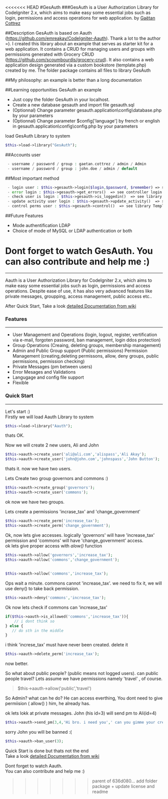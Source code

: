 <<<<<<< HEAD
#GesAuth
###GesAuth is a User Authorization Library for CodeIgniter 2.x, which aims to make easy some essential jobs such as login, permissions and access operations for web application.
by [Gaëtan Cottrez](http://laviedunwebdeveloper.com/)

##Description
GesAuth is based on Aauth (https://github.com/emreakay/CodeIgniter-Aauth). Thank a lot to the author =).
I created this library about an example that serves as starter kit for a web application.
It contains a CRUD for managing users and groups with permissions generated with Grocery CRUD (https://github.com/scoumbourdis/grocery-crud).
It also contains a web application design generated via a custom bookstore (template.php) created by me.
The folder package contains all files to library GesAuth

##My philosophy: an example is better than a long documentation

##Learning opportunities GesAuth an example

 - Just copy the folder GesAuth in your localhost.
 - Create a new database gesauth and import file gesauth.sql
 - (Optionnal) Change parameter gesauth.application\config\database.php by your parameters
 - (Optionnal) Change parameter $config['language'] by french or english in gesauth.application\config\config.php by your parameters

 load GesAuth Library to system
```php
$this->load->library("GesAuth");
```
##Accounts user
```php
 - username / password / group : gaetan.cottrez / admin / Admin
 - username / password / group : john.doe / admin / default
```

##Most important method
```php 
 - login user : $this->gesauth->login($login,$password, $remember) => see controller login.php
 - error login : $this->gesauth->get_errors()  => see controller login.php
 - check user is login : $this->gesauth->is_loggedin()  => see library Template.php
 - update activity user login : $this->gesauth->update_activity()  => see library Template.php
 - control perms user : $this->gesauth->control()  => see library Template.php
```

##Future Features
 - Mode authentification LDAP
 - Choice of mode of MySQL or LDAP authentication or both

Dont forget to watch GesAuth.
You can also contribute and help me :)
=======
***
Aauth is a User Authorization Library for CodeIgniter 2.x, which aims to make easy some essential jobs such as login, permissions and access operations. Despite ease of use, it has also very advanced features like private messages, groupping, access management, public access etc..

After Quick Start, Take a look [detailed Documentation from wiki](https://github.com/emreakay/CodeIgniter-Aauth/wiki/_pages)  

### Features 
***
* User Management and Operations (login, logout, register, vertification via e-mail, forgoten password, ban management, login ddos protection)
* Group Operations (Creaing, deleting groups, membership management)
* Admin and Public Group support (Public permissions)
Permission Management (creating,deleting permissons, allow, deny groups, public permissions, permission checking)
* Private Messages (pm between users)
* Error Mesages and Validations
* Langugage and config file support
* Flexible

### Quick Start 
***
Let's start :)  
Firstly we will load Aauth Library to system
```php
$this->load->library("Aauth");
```
  
thats OK.  

Now we will create 2 new users, Ali and John  

```php
$this->aauth->create_user('ali@ali.com','alispass','Ali Akay');
$this->aauth->create_user('john@john.com','johnspass','John Button');
```
   
thats it. now we have two users.

Lets Create two group governors and commons :)
```php
$this->aauth->create_group('governors');
$this->aauth->create_user('commons');
```  

ok now we have two groups.

Lets create a permissions 'incrase_tax' and 'change_government' 

```php
$this->aauth->create_perm('increase_tax');
$this->aauth->create_perm('change_government');
```  

Ok, now lets give accesses. logically 'governors' will have 'increase_tax' permission and 'commons' will have 'change_government' access.  
ok lets give proper access with _alow()_ function

```php
$this->aauth->allow('governors','increase_tax');
$this->aauth->allow('commons','change_government');
  
  
$this->aauth->allow('commons','increase_tax');
``` 

Ops wait a minute.  commons cannot 'increase_tax'. we need to fix it, we will use deny() to take back permission.

```php
$this->aauth->deny('commons','increase_tax');
``` 


Ok now lets check if commons can 'increase_tax'

```php
if($this->aauth->is_allowed('commons','increase_tax')){
    // i dont think so
} else {
   // do sth in the middle
}
``` 

i think 'increse_tax' must have never been created. delete it

```php
$this->aauth->delete_perm('increase_tax');
``` 
now better.  
  
So what about public people? (public means not logged users). can public people travel? Lets assume we have permissions namely 'travel' , of course.


> $this->aauth->allow('public','travel')

  
So Admin? what can he do? He can access everthing, You dont need to give permiision ( allow() ) him, he already has.  
  
  
ok lets lokk at private messages. John (his id=3) will send pm to Ali(id=4)

```php
$this->aauth->send_pm(3,4,'Hi bro. i need you',' can you gimme your credit card?')
``` 
  
sorry John you will be banned :(

```php
$this->aauth->ban_user(3);
``` 
 
Quick Start is done but thats not the end  
Take a look [detailed Documentation from wiki](https://github.com/emreakay/CodeIgniter-Aauth/wiki/_pages)   

Dont forget to watch Aauth.  
You can also contribute and help me :)
>>>>>>> parent of 636d080... add folder package + update license and readme
